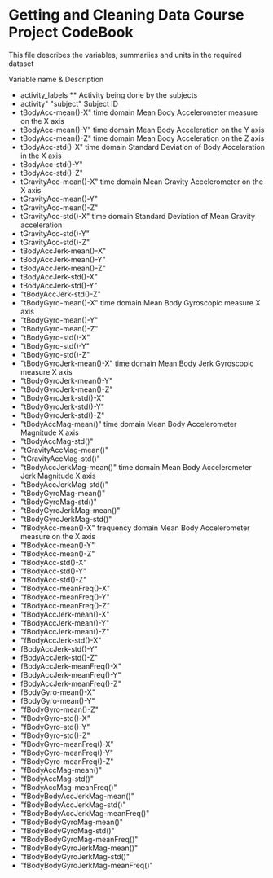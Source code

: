 # Getting and Cleaning Data Course Project CodeBook

This file describes the variables, summariies and units in the required dataset

Variable name	 & Description

* activity_labels 
** Activity being done by the subjects
* activity" "subject"       Subject ID
* tBodyAcc-mean()-X"        time domain Mean Body Accelerometer measure on the X axis
* tBodyAcc-mean()-Y"        time domain Mean Body Acceleration  on the Y axis
* tBodyAcc-mean()-Z"        time domain Mean Body Acceleration on the Z axis
* tBodyAcc-std()-X"         time domain Standard Deviation of Body Accelaration in the X axis
* tBodyAcc-std()-Y" 
* tBodyAcc-std()-Z" 
* tGravityAcc-mean()-X"     time domain Mean Gravity Accelerometer on the X axis
* tGravityAcc-mean()-Y" 
* tGravityAcc-mean()-Z" 
* tGravityAcc-std()-X"      time domain Standard Deviation of Mean Gravity acceleration
* tGravityAcc-std()-Y" 
* tGravityAcc-std()-Z" 
* tBodyAccJerk-mean()-X" 
* tBodyAccJerk-mean()-Y" 
* tBodyAccJerk-mean()-Z" 
* tBodyAccJerk-std()-X" 
* tBodyAccJerk-std()-Y" 
* "tBodyAccJerk-std()-Z" 
* "tBodyGyro-mean()-X"      time domain Mean Body Gyroscopic measure X axis
* "tBodyGyro-mean()-Y" 
* "tBodyGyro-mean()-Z" 
* "tBodyGyro-std()-X" 
* "tBodyGyro-std()-Y" 
* "tBodyGyro-std()-Z" 
* "tBodyGyroJerk-mean()-X"  time domain Mean Body Jerk Gyroscopic measure X axis
* "tBodyGyroJerk-mean()-Y" 
* "tBodyGyroJerk-mean()-Z" 
* "tBodyGyroJerk-std()-X" 
* "tBodyGyroJerk-std()-Y" 
* "tBodyGyroJerk-std()-Z" 
* "tBodyAccMag-mean()"      time domain Mean Body Accelerometer Magnitude X axis
* "tBodyAccMag-std()" 
* "tGravityAccMag-mean()" 
* "tGravityAccMag-std()" 
* "tBodyAccJerkMag-mean()"  time domain Mean Body Accelerometer Jerk Magnitude X axis
* "tBodyAccJerkMag-std()" 
* "tBodyGyroMag-mean()" 
* "tBodyGyroMag-std()" 
* "tBodyGyroJerkMag-mean()" 
* "tBodyGyroJerkMag-std()" 
* "fBodyAcc-mean()-X"         frequency domain Mean Body Accelerometer measure on the X axis
* "fBodyAcc-mean()-Y" 
* "fBodyAcc-mean()-Z" 
* "fBodyAcc-std()-X" 
* "fBodyAcc-std()-Y" 
* "fBodyAcc-std()-Z" 
* "fBodyAcc-meanFreq()-X" 
* "fBodyAcc-meanFreq()-Y" 
* "fBodyAcc-meanFreq()-Z" 
* "fBodyAccJerk-mean()-X" 
* "fBodyAccJerk-mean()-Y" 
* "fBodyAccJerk-mean()-Z" 
* "fBodyAccJerk-std()-X" 
* fBodyAccJerk-std()-Y" 
* fBodyAccJerk-std()-Z" 
* fBodyAccJerk-meanFreq()-X" 
* fBodyAccJerk-meanFreq()-Y" 
* fBodyAccJerk-meanFreq()-Z" 
* fBodyGyro-mean()-X" 
* fBodyGyro-mean()-Y" 
* "fBodyGyro-mean()-Z" 
* "fBodyGyro-std()-X" 
* "fBodyGyro-std()-Y" 
* "fBodyGyro-std()-Z" 
* "fBodyGyro-meanFreq()-X" 
* "fBodyGyro-meanFreq()-Y" 
* "fBodyGyro-meanFreq()-Z" 
* "fBodyAccMag-mean()" 
* "fBodyAccMag-std()" 
* "fBodyAccMag-meanFreq()" 
* "fBodyBodyAccJerkMag-mean()" 
* "fBodyBodyAccJerkMag-std()" 
* "fBodyBodyAccJerkMag-meanFreq()" 
* "fBodyBodyGyroMag-mean()" 
* "fBodyBodyGyroMag-std()" 
* "fBodyBodyGyroMag-meanFreq()" 
* "fBodyBodyGyroJerkMag-mean()" 
* "fBodyBodyGyroJerkMag-std()" 
* "fBodyBodyGyroJerkMag-meanFreq()"




